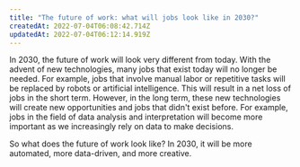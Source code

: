 ```yaml
---
title: "The future of work: what will jobs look like in 2030?"
createdAt: 2022-07-04T06:08:42.714Z
updatedAt: 2022-07-04T06:12:14.919Z
---
```


In 2030, the future of work will look very different from today. With the advent of new technologies, many jobs that exist today will no longer be needed. For example, jobs that involve manual labor or repetitive tasks will be replaced by robots or artificial intelligence. This will result in a net loss of jobs in the short term. However, in the long term, these new technologies will create new opportunities and jobs that didn't exist before. For example, jobs in the field of data analysis and interpretation will become more important as we increasingly rely on data to make decisions.

So what does the future of work look like? In 2030, it will be more automated, more data-driven, and more creative.
